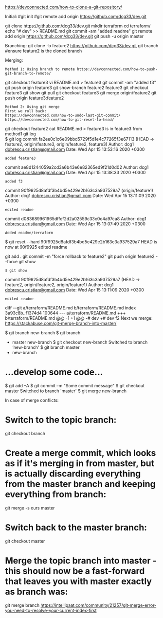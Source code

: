 https://devconnected.com/how-to-clone-a-git-repository/

Initial:
#git init 
#git remote add origin https://github.com/dcg33/dev.git

git clone https://github.com/dcg33/dev.git
mkdir terraform
cd terraform/
echo "# dev" >> README.md
git commit -am "added readme"
git remote add origin https://github.com/dcg33/dev.git
git push -u origin master

Branching:
git clone -b feature2 https://github.com/dcg33/dev.git
git branch #ensure feature2 is the cloned branch

Merging: 

	Method 1: Using branch to remote https://devconnected.com/how-to-push-git-branch-to-remote/
 git checkout feature3
 vi README.md > feature3
 git commit -am "added f3"
 git push origin feature3
 git show-branch
  feature2
  feature3
    git checkout feature3
    git show
    git pull
    git checkout feature3
    git merge origin/feature2
    git push origin feature3:feature2
	
	Method 2: Using git merge
	First we roll back:
	https://devconnected.com/how-to-undo-last-git-commit/
	https://devconnected.com/how-to-git-reset-to-head/
 git checkout feature2
 cat README.md > feature3 is in feature3 from method1
 git log 	
	$ git log
commit fa2ee0c1c6e09bbd5729f5d1e4c77265f3e67113 (HEAD -> feature2, origin/feature3, origin/feature2, feature3)
Author: dcg1 <dobrescu.cristian@gmail.com>
Date:   Wed Apr 15 13:53:16 2020 +0300

    added feature3

commit ae8d1244059a2cd3a6b43e6e82365ed9f21d0d02
Author: dcg1 <dobrescu.cristian@gmail.com>
Date:   Wed Apr 15 13:38:33 2020 +0300

    added f3

commit 90f9925d8afdf3b4bd5e429e2b163c3a937529a7 (origin/feature1)
Author: dcg1 <dobrescu.cristian@gmail.com>
Date:   Wed Apr 15 13:11:09 2020 +0300

    edited readme

commit d083689961965dffcf2d2a02559c33c0c4a97ca8
Author: dcg1 <dobrescu.cristian@gmail.com>
Date:   Wed Apr 15 13:07:49 2020 +0300

    Added readme/terraform
	
$ git reset --hard 90f9925d8afdf3b4bd5e429e2b163c3a937529a7
HEAD is now at 90f9925 edited readme

git add .
git commit -m "force rollback to feature2"
git push origin feature2 --force
git show

	$ git show
commit 90f9925d8afdf3b4bd5e429e2b163c3a937529a7 (HEAD -> feature2, origin/feature2, origin/feature1)
Author: dcg1 <dobrescu.cristian@gmail.com>
Date:   Wed Apr 15 13:11:09 2020 +0300

    edited readme

diff --git a/terraform/README.md b/terraform/README.md
index 3a93c8b..f1374d4 100644
--- a/terraform/README.md
+++ b/terraform/README.md
@@ -1 +1 @@
-# dev
+# dev f2
 Next we merge:
 https://stackabuse.com/git-merge-branch-into-master/
 
$ git branch new-branch
$ git branch
* master
new-branch
$ git checkout new-branch
Switched to branch ‘new-branch'
$ git branch
master
* new-branch

# ...develop some code...

$ git add –A
$ git commit –m "Some commit message"
$ git checkout master
Switched to branch 'master'
$ git merge new-branch

In case of merge conflicts:
# Switch to the topic branch:

git checkout branch

# Create a merge commit, which looks as if it's merging in from master, but is actually discarding everything from the master branch and keeping everything from branch:

git merge -s ours master

# Switch back to the master branch:

git checkout master

# Merge the topic branch into master - this should now be a fast-forward that leaves you with master exactly as branch was:

git merge branch
https://intellipaat.com/community/21257/git-merge-error-you-need-to-resolve-your-current-index-first